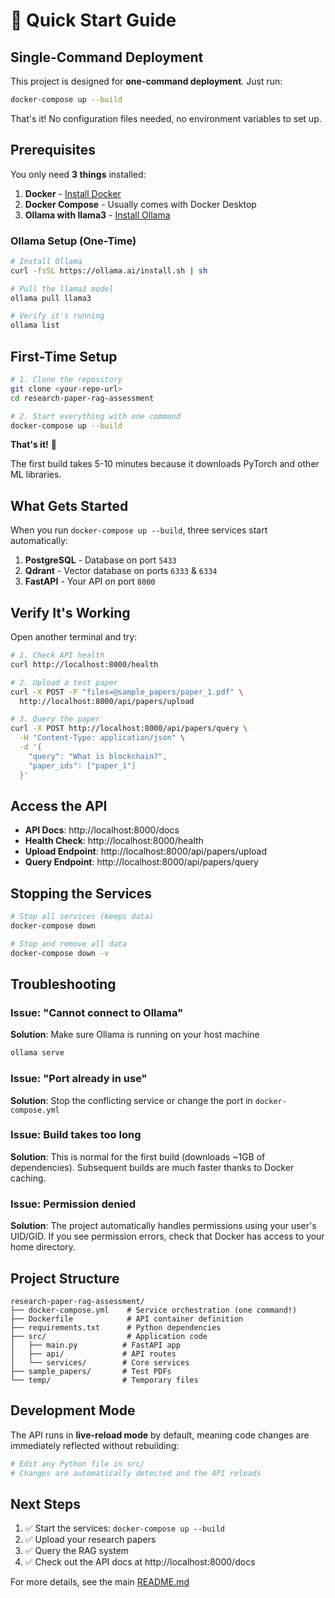 # 🚀 Quick Start Guide

## Single-Command Deployment

This project is designed for **one-command deployment**. Just run:

```bash
docker-compose up --build
```

That's it! No configuration files needed, no environment variables to set up.

## Prerequisites

You only need **3 things** installed:

1. **Docker** - [Install Docker](https://docs.docker.com/get-docker/)
2. **Docker Compose** - Usually comes with Docker Desktop
3. **Ollama with llama3** - [Install Ollama](https://ollama.ai/download)

### Ollama Setup (One-Time)

```bash
# Install Ollama
curl -fsSL https://ollama.ai/install.sh | sh

# Pull the llama3 model
ollama pull llama3

# Verify it's running
ollama list
```

## First-Time Setup

```bash
# 1. Clone the repository
git clone <your-repo-url>
cd research-paper-rag-assessment

# 2. Start everything with one command
docker-compose up --build
```

**That's it!** 🎉

The first build takes 5-10 minutes because it downloads PyTorch and other ML libraries.

## What Gets Started

When you run `docker-compose up --build`, three services start automatically:

1. **PostgreSQL** - Database on port `5433`
2. **Qdrant** - Vector database on ports `6333` & `6334`
3. **FastAPI** - Your API on port `8000`

## Verify It's Working

Open another terminal and try:

```bash
# 1. Check API health
curl http://localhost:8000/health

# 2. Upload a test paper
curl -X POST -F "files=@sample_papers/paper_1.pdf" \
  http://localhost:8000/api/papers/upload

# 3. Query the paper
curl -X POST http://localhost:8000/api/papers/query \
  -H "Content-Type: application/json" \
  -d '{
    "query": "What is blockchain?",
    "paper_ids": ["paper_1"]
  }'
```

## Access the API

- **API Docs**: http://localhost:8000/docs
- **Health Check**: http://localhost:8000/health
- **Upload Endpoint**: http://localhost:8000/api/papers/upload
- **Query Endpoint**: http://localhost:8000/api/papers/query

## Stopping the Services

```bash
# Stop all services (keeps data)
docker-compose down

# Stop and remove all data
docker-compose down -v
```

## Troubleshooting

### Issue: "Cannot connect to Ollama"
**Solution**: Make sure Ollama is running on your host machine
```bash
ollama serve
```

### Issue: "Port already in use"
**Solution**: Stop the conflicting service or change the port in `docker-compose.yml`

### Issue: Build takes too long
**Solution**: This is normal for the first build (downloads ~1GB of dependencies). Subsequent builds are much faster thanks to Docker caching.

### Issue: Permission denied
**Solution**: The project automatically handles permissions using your user's UID/GID. If you see permission errors, check that Docker has access to your home directory.

## Project Structure

```
research-paper-rag-assessment/
├── docker-compose.yml    # Service orchestration (one command!)
├── Dockerfile            # API container definition
├── requirements.txt      # Python dependencies
├── src/                  # Application code
│   ├── main.py          # FastAPI app
│   ├── api/             # API routes
│   └── services/        # Core services
├── sample_papers/       # Test PDFs
└── temp/                # Temporary files
```

## Development Mode

The API runs in **live-reload mode** by default, meaning code changes are immediately reflected without rebuilding:

```bash
# Edit any Python file in src/
# Changes are automatically detected and the API reloads
```

## Next Steps

1. ✅ Start the services: `docker-compose up --build`
2. ✅ Upload your research papers
3. ✅ Query the RAG system
4. ✅ Check out the API docs at http://localhost:8000/docs

For more details, see the main [README.md](README.md)
